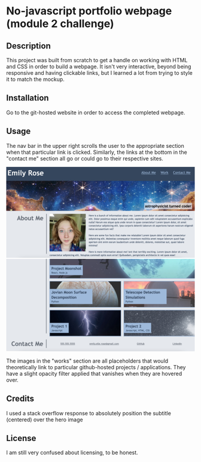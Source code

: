 # No-javascript portfolio webpage (module 2 challenge)

## Description
This project was built from scratch to get a handle on working with HTML and CSS in order to build a webpage. It isn't very interactive, beyond being responsive and having clickable links, but I learned a lot from trying to style it to match the mockup. 

## Installation
Go to the git-hosted website in order to access the completed webpage.

## Usage
The nav bar in the upper right scrolls the user to the appropriate section when that particular link is clicked. Similarly, the links at the bottom in the "contact me" section all go or could go to their respective sites. 

![Image 1 of website](assets/screenshot1.png)
![Image 2 of website](assets/screenshot2.png)

The images in the "works" section are all placeholders that would theoretically link to particular github-hosted projects / applications. They have a slight opacity filter applied that vanishes when they are hovered over.

## Credits
I used a stack overflow response to absolutely position the subtitle (centered) over the hero image

## License
I am still very confused about licensing, to be honest.